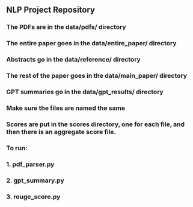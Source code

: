 ## NLP Project Repository

### The PDFs are in the data/pdfs/ directory

### The entire paper goes in the data/entire_paper/ directory

### Abstracts go in the data/reference/ directory

### The rest of the paper goes in the data/main_paper/ directory

### GPT summaries go in the data/gpt_results/ directory

### Make sure the files are named the same

### Scores are put in the scores directory, one for each file, and then there is an aggregate score file.

### To run:

### 1. pdf_parser.py

### 2. gpt_summary.py

### 3. rouge_score.py
